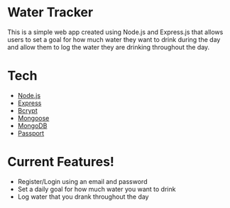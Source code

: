 # Water Tracker

This is a simple web app created using Node.js and Express.js that allows users to set a goal for how much water they want to drink during the day and allow them to log the water they are drinking throughout the day.

# Tech
* [Node.js](https://nodejs.org/en/)
* [Express](https://expressjs.com/)
* [Bcrypt](https://www.npmjs.com/package/bcrypt)
* [Mongoose](https://www.npmjs.com/package/mongoose)
* [MongoDB](https://www.mongodb.com/)
* [Passport](https://www.npmjs.com/package/passport)

# Current Features!
- Register/Login using an email and password
- Set a daily goal for how much water you want to drink
- Log water that you drank throughout the day